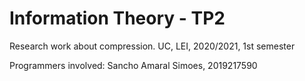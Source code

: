 # Information Theory - TP2
Research work about compression.
UC, LEI, 2020/2021, 1st semester

Programmers involved:
Sancho Amaral Simoes, 2019217590
